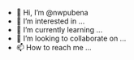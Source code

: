 - 👋 Hi, I’m @nwpubena
- 👀 I’m interested in ...
- 🌱 I’m currently learning ...
- 💞️ I’m looking to collaborate on ...
- 📫 How to reach me ...

<!---
nwpubena/nwpubena is a ✨ special ✨ repository because its `README.md` (this file) appears on your GitHub profile.
You can click the Preview link to take a look at your changes.
--->

